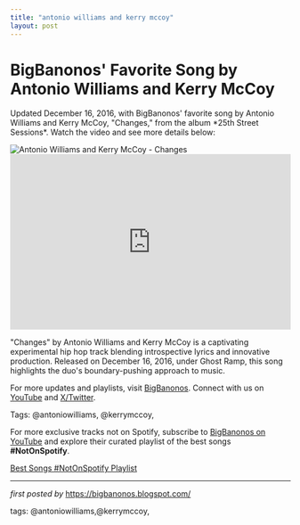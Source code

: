 ```yaml
---
title: "antonio williams and kerry mccoy"
layout: post
---
```

<!-- Post Title -->
<h1 >BigBanonos' Favorite Song by Antonio Williams and Kerry McCoy</h1> <!-- Introductory Text -->
<p >Updated December 16, 2016, with BigBanonos' favorite song by Antonio Williams and Kerry McCoy, "Changes," from the album *25th Street Sessions*. Watch the video and see more details below:</p> <!-- Featured Image -->
<div > <img src="https://lastfm.freetls.fastly.net/i/u/ar0/3176d72cc6c5d90f1cf008d04a54d1f7.jpg" alt="Antonio Williams and Kerry McCoy - Changes" />
</div> <!-- YouTube Video Embed -->
<div > <iframe width="100%" height="315" src="https://www.youtube.com/embed/xObbmOWx5yw" title="Antonio Williams & Kerry McCoy - Changes" frameborder="0" allow="accelerometer; autoplay; clipboard-write; encrypted-media; gyroscope; picture-in-picture; web-share" referrerpolicy="strict-origin-when-cross-origin" allowfullscreen></iframe>
</div> <!-- Song Information -->
<div > <p>"Changes" by Antonio Williams and Kerry McCoy is a captivating experimental hip hop track blending introspective lyrics and innovative production. Released on December 16, 2016, under Ghost Ramp, this song highlights the duo's boundary-pushing approach to music.</p>
</div> <!-- Footer Links -->
<div > <p>For more updates and playlists, visit <a href="https://bigbanonos.blogspot.com/" target="_blank">BigBanonos</a>. Connect with us on <a href="https://www.youtube.com/@BigBanonos" target="_blank">YouTube</a> and <a href="https://x.com/bigbanonos" target="_blank">X/Twitter</a>.</p>
</div> <!-- Tags -->
<p >Tags: @antoniowilliams, @kerrymccoy,</p>


<!--Subscribe and Playlist Links-->
<div>
    <p>For more exclusive tracks not on Spotify, subscribe to <a href="https://www.youtube.com/@BigBanonos" target="_blank">BigBanonos on YouTube</a> and explore their curated playlist of the best songs <strong>#NotOnSpotify</strong>.</p>
    <p><a href="https://www.youtube.com/playlist?list=PLtuNtuTatqI0kFahUCbtbfenC_ET5O_tr" target="_blank">Best Songs #NotOnSpotify Playlist<br /></a></p></div>

<hr />

<p><em>first posted by</em> <a href="https://bigbanonos.blogspot.com/" rel="noopener" target="_new">https://bigbanonos.blogspot.com/</a></p>

<p>tags: @antoniowilliams,@kerrymccoy,</p>
